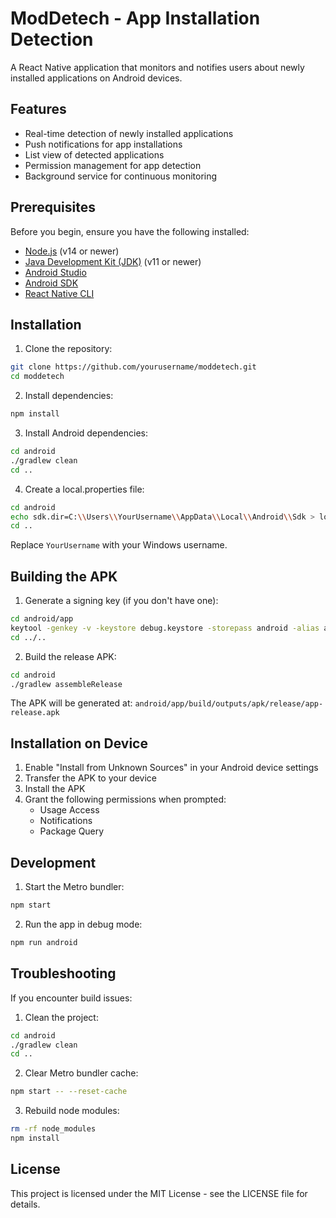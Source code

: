 # ModDetech - App Installation Detection

A React Native application that monitors and notifies users about newly installed applications on Android devices.

## Features

- Real-time detection of newly installed applications
- Push notifications for app installations
- List view of detected applications
- Permission management for app detection
- Background service for continuous monitoring

## Prerequisites

Before you begin, ensure you have the following installed:
- [Node.js](https://nodejs.org/) (v14 or newer)
- [Java Development Kit (JDK)](https://adoptium.net/) (v11 or newer)
- [Android Studio](https://developer.android.com/studio)
- [Android SDK](https://developer.android.com/studio#command-tools)
- [React Native CLI](https://reactnative.dev/docs/environment-setup)

## Installation

1. Clone the repository:
```bash
git clone https://github.com/yourusername/moddetech.git
cd moddetech
```

2. Install dependencies:
```bash
npm install
```

3. Install Android dependencies:
```bash
cd android
./gradlew clean
cd ..
```

4. Create a local.properties file:
```bash
cd android
echo sdk.dir=C:\\Users\\YourUsername\\AppData\\Local\\Android\\Sdk > local.properties
cd ..
```
Replace `YourUsername` with your Windows username.

## Building the APK

1. Generate a signing key (if you don't have one):
```bash
cd android/app
keytool -genkey -v -keystore debug.keystore -storepass android -alias androiddebugkey -keypass android -keyalg RSA -keysize 2048 -validity 10000
cd ../..
```

2. Build the release APK:
```bash
cd android
./gradlew assembleRelease
```

The APK will be generated at: `android/app/build/outputs/apk/release/app-release.apk`

## Installation on Device

1. Enable "Install from Unknown Sources" in your Android device settings
2. Transfer the APK to your device
3. Install the APK
4. Grant the following permissions when prompted:
   - Usage Access
   - Notifications
   - Package Query

## Development

1. Start the Metro bundler:
```bash
npm start
```

2. Run the app in debug mode:
```bash
npm run android
```

## Troubleshooting

If you encounter build issues:

1. Clean the project:
```bash
cd android
./gradlew clean
cd ..
```

2. Clear Metro bundler cache:
```bash
npm start -- --reset-cache
```

3. Rebuild node modules:
```bash
rm -rf node_modules
npm install
```

## License

This project is licensed under the MIT License - see the LICENSE file for details. 
